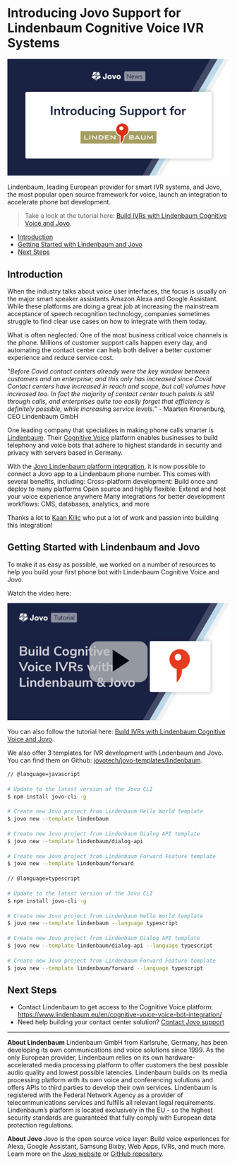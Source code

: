 # Introducing Jovo Support for Lindenbaum Cognitive Voice IVR Systems

![Introducing Jovo Support for Lindenbaum Cognitive Voice](./img/jovo-lindenbaum-cognitive-voice.jpg "Build an IVR with Lindenbaum and Jovo")

Lindenbaum, leading European provider for smart IVR systems, and Jovo, the most popular open source framework for voice, launch an integration to accelerate phone bot development.

> Take a look at the tutorial here: [Build IVRs with Lindenbaum Cognitive Voice and Jovo](https://www.jovo.tech/tutorials/lindenbaum-cognitive-voice).


* [Introduction](#introduction)
* [Getting Started with Lindenbaum and Jovo](#getting-started-with-lindenbaum-and-jovo)
* [Next Steps](#next-steps)

## Introduction

When the industry talks about voice user interfaces, the focus is usually on the major smart speaker assistants Amazon Alexa and Google Assistant. While these platforms are doing a great job at increasing the mainstream acceptance of speech recognition technology, companies sometimes struggle to find clear use cases on how to integrate with them today.

What is often neglected: One of the most business critical voice channels is the phone. Millions of customer support calls happen every day, and automating the contact center can help both deliver a better customer experience and reduce service cost.


"_Before Covid contact centers already were the key window between customers and an enterprise; and this only has increased since Covid. Contact centers have increased in reach and scope, but call volumes have increased too. In fact the majority of contact center touch points is still through calls, and enterprises quite too easily forget that efficiency is definitely possible, while increasing service levels._" - Maarten Kronenburg, CEO Lindenbaum GmbH

One leading company that specializes in making phone calls smarter is [Lindenbaum](https://www.lindenbaum.eu/). Their [Cognitive Voice](https://www.lindenbaum.eu/en/cognitive-voice-voice-bot-integration/) platform enables businesses to build telephony and voice bots that adhere to highest standards in security and privacy with servers based in Germany.

With the [Jovo Lindenbaum platform integration](https://www.jovo.tech/marketplace/jovo-platform-lindenbaum), it is now possible to connect a Jovo app to a Lindenbaum phone number. This comes with several benefits, including:
Cross-platform development: Build once and deploy to many platforms
Open source and highly flexible: Extend and host your voice experience anywhere
Many integrations for better development workflows: CMS, databases, analytics, and more

Thanks a lot to [Kaan Kilic](https://twitter.com/kaankilic45) who put a lot of work and passion into building this integration!


## Getting Started with Lindenbaum and Jovo
To make it as easy as possible, we worked on a number of resources to help you build your first phone bot with Lindenbaum Cognitive Voice and Jovo.

Watch the video here:

[![Video: Build Phone Bots and IVRs with Lindenbaum and Jovo](./img/jovo-lindenbaum-video.jpg "youtube-video")](https://www.youtube.com/watch?v=zizPsZWVE8U)

You can also follow the tutorial here: [Build IVRs with Lindenbaum Cognitive Voice and Jovo](https://www.jovo.tech/tutorials/lindenbaum-cognitive-voice).

We also offer 3 templates for IVR development with Lndenbaum and Jovo. You can find them on Github: [jovotech/jovo-templates/lindenbaum](https://github.com/jovotech/jovo-templates/tree/master/lindenbaum).


```sh
// @language=javascript

# Update to the latest version of the Jovo CLI
$ npm install jovo-cli -g

# Create new Jovo project from Lindenbaum Hello World template
$ jovo new --template lindenbaum

# Create new Jovo project from Lindenbaum Dialog API template
$ jovo new --template lindenbaum/dialog-api

# Create new Jovo project from Lindenbaum Forward Feature template
$ jovo new --template lindenbaum/forward

// @language=typescript

# Update to the latest version of the Jovo CLI
$ npm install jovo-cli -g

# Create new Jovo project from Lindenbaum Hello World template
$ jovo new --template lindenbaum --language typescript

# Create new Jovo project from Lindenbaum Dialog API template
$ jovo new --template lindenbaum/dialog-api --language typescript

# Create new Jovo project from Lindenbaum Forward Feature template
$ jovo new --template lindenbaum/forward --language typescript
```


## Next Steps

* Contact Lindenbaum to get access to the Cognitive Voice platform: https://www.lindenbaum.eu/en/cognitive-voice-voice-bot-integration/
* Need help building your contact center solution? [Contact Jovo support](https://www.jovo.tech/services/implementation)


---

**About Lindenbaum**
Lindenbaum GmbH from Karlsruhe, Germany, has been developing its own communications and voice solutions since 1999. As the only European provider, Lindenbaum relies on its own hardware-accelerated media processing platform to offer customers the best possible audio quality and lowest possible latencies.
Lindenbaum builds on its media processing platform with its own voice and conferencing solutions and offers APIs to third parties to develop their own services.
Lindenbaum is registered with the Federal Network Agency as a provider of telecommunications services and fulfills all relevant legal requirements. Lindenbaum’s platform is located exclusively in the EU - so the highest security standards are guaranteed that fully comply with European data protection regulations.


**About Jovo**
Jovo is the open source voice layer: Build voice experiences for Alexa, Google Assistant, Samsung Bixby, Web Apps, IVRs, and much more. Learn more on the [Jovo website](https://www.jovo.tech) or [GitHub repository](https://github.com/jovotech/jovo-framework).



<!--[metadata]: { "description": "Lindenbaum, leading European provider for smart IVR systems, and Jovo, the most popular open source framework for voice, launch an integration to accelerate phone bot development.", "author": "jan-koenig", "tags": "Releases", "og-image": "https://www.jovo.tech/img/news/2020-07-09-lindenbaum-cognitive-voice/jovo-lindenbaum.jpg" }-->
